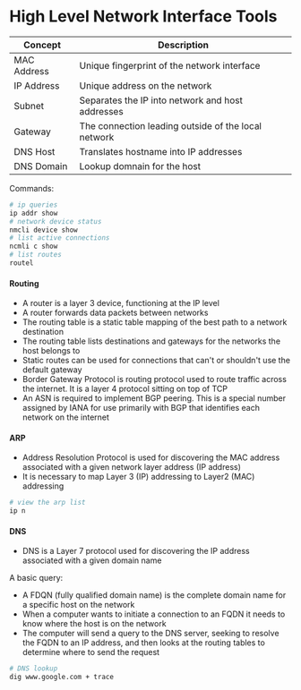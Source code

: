 # High Level Network Interface Tools

|  Concept | Description |
| --- | --- |
| MAC Address | Unique fingerprint of the network interface  | 
| IP Address | Unique address on the network | 
| Subnet | Separates the IP into network and host addresses | 
| Gateway | The connection leading outside of the local network | 
| DNS Host | Translates hostname into IP addresses | 
| DNS Domain | Lookup domnain for the host | 

Commands: 

```bash
# ip queries
ip addr show
# network device status
nmcli device show
# list active connections
ncmli c show
# list routes
routel
```

#### Routing

* A router is a layer 3 device, functioning at the IP level
* A router forwards data packets between networks
* The routing table is a static table mapping of the best path to a network destination 
* The routing table lists destinations and gateways for the networks the host belongs to
* Static routes can be used for connections that can't or shouldn't use the default gateway
* Border Gateway Protocol is routing protocol used to route traffic across the internet. It is a layer 4 protocol sitting on top of TCP
* An ASN is required to implement BGP peering. This is a special number assigned by IANA for use primarily with BGP that identifies each network on the internet

#### ARP

* Address Resolution Protocol is used for discovering the MAC address associated with a given network layer address (IP address)
* It is necessary to map Layer 3 (IP) addressing to Layer2 (MAC) addressing

```bash
# view the arp list
ip n
```

#### DNS

* DNS is a Layer 7 protocol used for discovering the IP address associated with a given domain name

A basic query: 
* A FDQN (fully qualified domain name) is the complete domain name for a specific host on the network
* When a computer wants to initiate a connection to an FQDN it needs to know where the host is on the network
* The computer will send a query to the DNS server, seeking to resolve the FQDN to an IP address, and then looks at the routing tables to determine where to send the request

```bash
# DNS lookup
dig www.google.com + trace
```